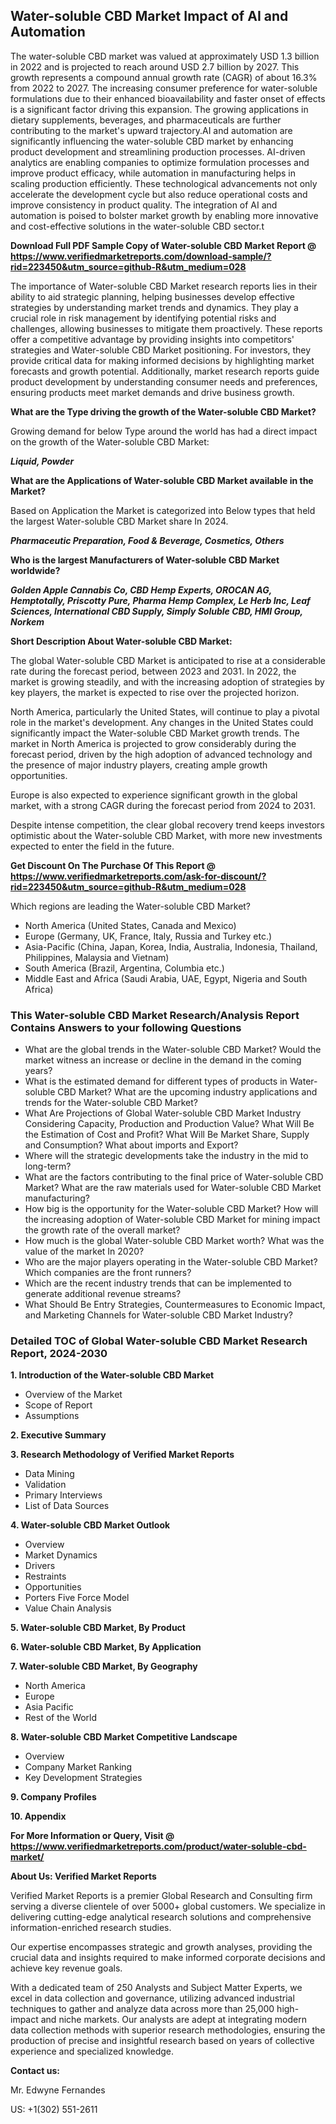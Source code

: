 <h2>Water-soluble CBD Market Impact of AI and Automation</h2>The water-soluble CBD market was valued at approximately USD 1.3 billion in 2022 and is projected to reach around USD 2.7 billion by 2027. This growth represents a compound annual growth rate (CAGR) of about 16.3% from 2022 to 2027. The increasing consumer preference for water-soluble formulations due to their enhanced bioavailability and faster onset of effects is a significant factor driving this expansion. The growing applications in dietary supplements, beverages, and pharmaceuticals are further contributing to the market's upward trajectory.AI and automation are significantly influencing the water-soluble CBD market by enhancing product development and streamlining production processes. AI-driven analytics are enabling companies to optimize formulation processes and improve product efficacy, while automation in manufacturing helps in scaling production efficiently. These technological advancements not only accelerate the development cycle but also reduce operational costs and improve consistency in product quality. The integration of AI and automation is poised to bolster market growth by enabling more innovative and cost-effective solutions in the water-soluble CBD sector.t</p><p id="" class=""><strong>Download Full PDF Sample Copy of Water-soluble CBD Market Report @ <a href="https://www.verifiedmarketreports.com/download-sample/?rid=223450&utm_source=github-R&utm_medium=028" target="_blank">https://www.verifiedmarketreports.com/download-sample/?rid=223450&utm_source=github-R&utm_medium=028</a></strong></p><p>The importance of&nbsp;Water-soluble CBD Market research reports lies in their ability to aid strategic planning, helping businesses develop effective strategies by understanding market trends and dynamics. They play a crucial role in risk management by identifying potential risks and challenges, allowing businesses to mitigate them proactively. These reports offer a competitive advantage by providing insights into competitors' strategies and Water-soluble CBD Market positioning. For investors, they provide critical data for making informed decisions by highlighting market forecasts and growth potential. Additionally, market research reports guide product development by understanding consumer needs and preferences, ensuring products meet market demands and drive business growth.</p><p><strong>What are the&nbsp;Type driving the growth of the Water-soluble CBD Market?</strong></p><p id="" class="">Growing demand for below Type around the world has had a direct impact on the growth of the Water-soluble CBD Market:</p><em><strong>Liquid, Powder</strong></em></p><strong>What are the&nbsp;Applications&nbsp;of Water-soluble CBD Market available in the Market?</strong></p><p id="" class="">Based on Application the Market is categorized into Below types that held the largest Water-soluble CBD Market share In 2024.</p><em><strong>Pharmaceutic Preparation, Food & Beverage, Cosmetics, Others</strong></em></p><strong>Who is the largest Manufacturers of Water-soluble CBD Market worldwide?</strong></p><p><em><strong>Golden Apple Cannabis Co, CBD Hemp Experts, OROCAN AG, Hemptotally, Priscotty Pure, Pharma Hemp Complex, Le Herb Inc, Leaf Sciences, International CBD Supply, Simply Soluble CBD, HMI Group, Norkem</strong></em></p><p id="" class=""><strong>Short Description About Water-soluble CBD Market:</strong></p><p>The global Water-soluble CBD Market is anticipated to rise at a considerable rate during the forecast period, between 2023 and 2031. In 2022, the market is growing steadily, and with the increasing adoption of strategies by key players, the market is expected to rise over the projected horizon.</p><p>North America, particularly the United States, will continue to play a pivotal role in the market's development. Any changes in the United States could significantly impact the Water-soluble CBD Market growth trends. The market in North America is projected to grow considerably during the forecast period, driven by the high adoption of advanced technology and the presence of major industry players, creating ample growth opportunities.</p><p>Europe is also expected to experience significant growth in the global market, with a strong CAGR during the forecast period from 2024 to 2031.</p><p>Despite intense competition, the clear global recovery trend keeps investors optimistic about the Water-soluble CBD Market, with more new investments expected to enter the field in the future.</p><p id="" class=""><strong>Get Discount On The Purchase Of This Report @ <a href="https://www.verifiedmarketreports.com/ask-for-discount/?rid=223450&utm_source=github-R&utm_medium=028" target="_blank">https://www.verifiedmarketreports.com/ask-for-discount/?rid=223450&utm_source=github-R&utm_medium=028</a></strong></p>Which regions are leading the Water-soluble CBD Market?</p><ul><li>North America (United States, Canada and Mexico)</li><li>Europe (Germany, UK, France, Italy, Russia and Turkey etc.)</li><li>Asia-Pacific (China, Japan, Korea, India, Australia, Indonesia, Thailand, Philippines, Malaysia and Vietnam)</li><li>South America (Brazil, Argentina, Columbia etc.)</li><li>Middle East and Africa (Saudi Arabia, UAE, Egypt, Nigeria and South Africa)</li></ul><h3 id="" class="">This Water-soluble CBD Market Research/Analysis Report Contains Answers to your following Questions</h3><ul><li>What are the global trends in the Water-soluble CBD Market? Would the market witness an increase or decline in the demand in the coming years?</li><li>What is the estimated demand for different types of products in Water-soluble CBD Market? What are the upcoming industry applications and trends for the Water-soluble CBD Market?</li><li>What Are Projections of Global Water-soluble CBD Market Industry Considering Capacity, Production and Production Value? What Will Be the Estimation of Cost and Profit? What Will Be Market Share, Supply and Consumption? What about imports and Export?</li><li>Where will the strategic developments take the industry in the mid to long-term?</li><li>What are the factors contributing to the final price of Water-soluble CBD Market? What are the raw materials used for Water-soluble CBD Market manufacturing?</li><li>How big is the opportunity for the Water-soluble CBD Market? How will the increasing adoption of Water-soluble CBD Market for mining impact the growth rate of the overall market?</li><li>How much is the global Water-soluble CBD Market worth? What was the value of the market In 2020?</li><li>Who are the major players operating in the Water-soluble CBD Market? Which companies are the front runners?</li><li>Which are the recent industry trends that can be implemented to generate additional revenue streams?</li><li>What Should Be Entry Strategies, Countermeasures to Economic Impact, and Marketing Channels for Water-soluble CBD Market Industry?</li></ul><h3 id="" class="">Detailed TOC of Global Water-soluble CBD Market Research Report, 2024-2030</h3><p id="" class=""><strong>1. Introduction of the Water-soluble CBD Market</strong></p><ul><li>Overview of the Market</li><li>Scope of Report</li><li>Assumptions</li></ul><p id="" class=""><strong>2. Executive Summary</strong></p><p id="" class=""><strong>3. Research Methodology of Verified Market Reports</strong></p><ul><li>Data Mining</li><li>Validation</li><li>Primary Interviews</li><li>List of Data Sources</li></ul><p id="" class=""><strong>4. Water-soluble CBD Market Outlook</strong></p><ul><li>Overview</li><li>Market Dynamics</li><li>Drivers</li><li>Restraints</li><li>Opportunities</li><li>Porters Five Force Model</li><li>Value Chain Analysis</li></ul><p id="" class=""><strong>5. Water-soluble CBD Market, By Product</strong></p><p id="" class=""><strong>6. Water-soluble CBD Market, By Application</strong></p><p id="" class=""><strong>7. Water-soluble CBD Market, By Geography</strong></p><ul><li>North America</li><li>Europe</li><li>Asia Pacific</li><li>Rest of the World</li></ul><p id="" class=""><strong>8. Water-soluble CBD Market Competitive Landscape</strong></p><ul><li>Overview</li><li>Company Market Ranking</li><li>Key Development Strategies</li></ul><p id="" class=""><strong>9. Company Profiles</strong></p><p id="" class=""><strong>10. Appendix</strong></p><p id="" class=""><strong>For More Information or Query, Visit @ <a href="https://www.verifiedmarketreports.com/product/water-soluble-cbd-market/" target="_blank">https://www.verifiedmarketreports.com/product/water-soluble-cbd-market/</a></strong></p><p id="" class=""><strong>About Us: Verified Market Reports</strong></p><p id="" class="">Verified Market Reports is a premier Global Research and Consulting firm serving a diverse clientele of over 5000+ global customers. We specialize in delivering cutting-edge analytical research solutions and comprehensive information-enriched research studies.</p><p id="" class="">Our expertise encompasses strategic and growth analyses, providing the crucial data and insights required to make informed corporate decisions and achieve key revenue goals.</p><p id="" class="">With a dedicated team of 250 Analysts and Subject Matter Experts, we excel in data collection and governance, utilizing advanced industrial techniques to gather and analyze data across more than 25,000 high-impact and niche markets. Our analysts are adept at integrating modern data collection methods with superior research methodologies, ensuring the production of precise and insightful research based on years of collective experience and specialized knowledge.</p><p id="" class=""><strong>Contact us:</strong></p><p id="" class="">Mr. Edwyne Fernandes</p><p id="" class="">US: +1(302) 551-2611</p>